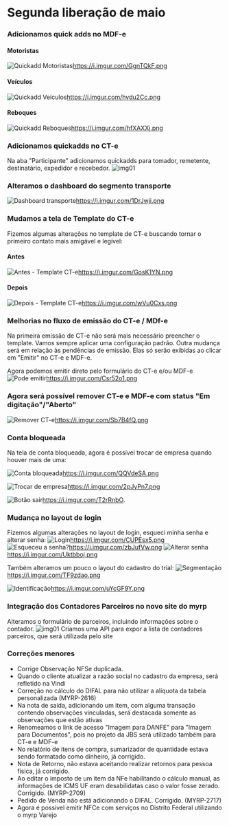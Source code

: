 # Segunda liberação de maio

### Adicionamos quick adds no MDF-e

#### Motoristas
![Quickadd Motoristas](https://i.imgur.com/GgnTQkF.png)https://i.imgur.com/GgnTQkF.png

#### Veículos
![Quickadd Veículos](https://i.imgur.com/hvdu2Cc.png)https://i.imgur.com/hvdu2Cc.png

#### Reboques
![Quickadd Reboques](https://i.imgur.com/hfXAXXj.png)https://i.imgur.com/hfXAXXj.png

### Adicionamos quickadds no CT-e
Na aba "Participante" adicionamos quickadds para tomador, remetente, destinatário, expedidor e recebedor.
![img01](https://user-images.githubusercontent.com/20517026/39431296-ac76fdc4-4c66-11e8-9b0d-521ae62be88e.png)

### Alteramos o dashboard do segmento transporte
![Dashboard transporte](https://i.imgur.com/1DrJwji.png)https://i.imgur.com/1DrJwji.png

### Mudamos a tela de Template do CT-e
Fizemos algumas alterações no template de CT-e buscando tornar o primeiro contato mais amigável e legível:

#### Antes
![Antes - Template CT-e](https://i.imgur.com/GosK1YN.png)https://i.imgur.com/GosK1YN.png

#### Depois
![Depois - Template CT-e](https://i.imgur.com/wVu0Cxs.png)https://i.imgur.com/wVu0Cxs.png

### Melhorias no fluxo de emissão do CT-e / MDf-e
Na primeira emissão de CT-e não será mais necessário preencher o template. Vamos sempre aplicar uma configuração padrão.
Outra mudança será em relação às pendências de emissão. Elas só serão exibidas ao clicar em "Emitir" no CT-e e MDF-e.

Agora podemos emitir direto pelo formulário do CT-e e/ou MDF-e
![Pode emitir](https://i.imgur.com/Csr52o1.png)https://i.imgur.com/Csr52o1.png

### Agora será possível remover CT-e e MDF-e com status "Em digitação"/"Aberto"
![Remover CT-e](https://i.imgur.com/Sb7B4fQ.png)https://i.imgur.com/Sb7B4fQ.png

### Conta bloqueada
Na tela de conta bloqueada, agora é possível trocar de empresa quando houver mais de uma:

![Conta bloqueada](https://i.imgur.com/QQVdeSA.png)https://i.imgur.com/QQVdeSA.png

![Trocar de empresa](https://i.imgur.com/2pJyPn7.png)https://i.imgur.com/2pJyPn7.png

![Botão sair](https://i.imgur.com/T2rRnbO.png)https://i.imgur.com/T2rRnbO.

### Mudança no layout de login
Fizemos algumas alterações no layout de login, esqueci minha senha e alterar senha:
![Login](https://i.imgur.com/CUPEsx5.png)https://i.imgur.com/CUPEsx5.png
![Esqueceu a senha?](https://i.imgur.com/zbJufVw.png)https://i.imgur.com/zbJufVw.png
![Alterar senha](https://i.imgur.com/Uktbboj.png)https://i.imgur.com/Uktbboj.png

Também alteramos um pouco o layout do cadastro do trial:
![Segmentação](https://i.imgur.com/TF9zdao.png)https://i.imgur.com/TF9zdao.png

![Identificação](https://i.imgur.com/uYcGF9Y.png)https://i.imgur.com/uYcGF9Y.png

### Integração dos Contadores Parceiros no novo site do myrp
Alteramos o formulário de parceiros, incluindo informações sobre o contador.
![img01](https://i.imgur.com/ydni1Yv.png)
Criamos uma API para expor a lista de contadores parceiros, que será utilizada pelo site

### Correções menores
- Corrige Observação NFSe duplicada.
- Quando o cliente atualizar a razão social no cadastro da empresa, será refletido na Vindi
- Correção no cálculo do DIFAL para não utilizar a alíquota da tabela personalizada (MYRP-2616)
- Na nota de saída, adicionando um item, com alguma transação contendo observações vinculadas, será destacada somente as observações que estão ativas
- Renomeamos o link de acesso "Imagem para DANFE" para "Imagem para Documentos", pois no projeto da JBS será utilizado também para CT-e e MDF-e
- No relatório de itens de compra, sumarizador de quantidade estava sendo formatado como dinheiro, já corrigido.
- Nota de Retorno, não estava aceitando realizar retornos para pessoa física, já corrigido.
- Ao editar o imposto de um item da NFe habilitando o cálculo manual, as informações de ICMS UF eram desabilidatas caso o valor fosse zerado. Corrigido. (MYRP-2709)
- Pedido de Venda não está adicionando o DIFAL. Corrigido. (MYRP-2717)
- Agora é possível emitir NFCe com serviços no Distrito Federal utilizando o myrp Varejo
